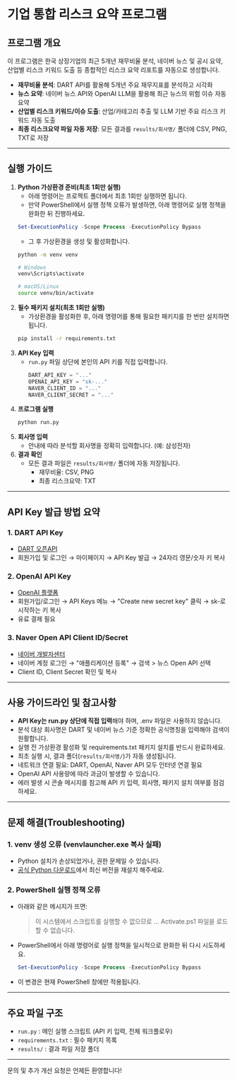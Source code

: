 # 기업 통합 리스크 요약 프로그램

## 프로그램 개요

이 프로그램은 한국 상장기업의 최근 5개년 재무비율 분석, 네이버 뉴스 및 공시 요약, 산업별 리스크 키워드 도출 등 종합적인 리스크 요약 리포트를 자동으로 생성합니다.

- **재무비율 분석**: DART API를 활용해 5개년 주요 재무지표를 분석하고 시각화
- **뉴스 요약**: 네이버 뉴스 API와 OpenAI LLM을 활용해 최근 뉴스의 위험 이슈 자동 요약
- **산업별 리스크 키워드/이슈 도출**: 산업/카테고리 추출 및 LLM 기반 주요 리스크 키워드 자동 도출
- **최종 리스크요약 파일 자동 저장**: 모든 결과를 `results/회사명/` 폴더에 CSV, PNG, TXT로 저장

---

## 실행 가이드

1. **Python 가상환경 준비(최초 1회만 실행)**
    - 아래 명령어는 프로젝트 폴더에서 최초 1회만 실행하면 됩니다.
    - 만약 PowerShell에서 실행 정책 오류가 발생하면, 아래 명령어로 실행 정책을 완화한 뒤 진행하세요.
    ```powershell
    Set-ExecutionPolicy -Scope Process -ExecutionPolicy Bypass
    ```
    - 그 후 가상환경을 생성 및 활성화합니다.
    ```bash
    python -m venv venv
    
    # Windows
    venv\Scripts\activate

    # macOS/Linux
    source venv/bin/activate
    ```
2. **필수 패키지 설치(최초 1회만 실행)**
    - 가상환경을 활성화한 후, 아래 명령어를 통해 필요한 패키지를 한 번만 설치하면 됩니다.
    ```bash
    pip install -r requirements.txt
    ```
3. **API Key 입력**
    - `run.py` 파일 상단에 본인의 API 키를 직접 입력합니다.
        ```python
        DART_API_KEY = "..."
        OPENAI_API_KEY = "sk-..."
        NAVER_CLIENT_ID = "..."
        NAVER_CLIENT_SECRET = "..."
        ```
4. **프로그램 실행**
    ```bash
    python run.py
    ```
5. **회사명 입력**
    - 안내에 따라 분석할 회사명을 정확히 입력합니다. (예: 삼성전자)
6. **결과 확인**
    - 모든 결과 파일은 `results/회사명/` 폴더에 자동 저장됩니다.
        - 재무비율: CSV, PNG
        - 최종 리스크요약: TXT

---

## API Key 발급 방법 요약

### 1. DART API Key
- [DART 오픈API](https://opendart.fss.or.kr/)
- 회원가입 및 로그인 → 마이페이지 → API Key 발급 → 24자리 영문/숫자 키 복사

### 2. OpenAI API Key
- [OpenAI 플랫폼](https://platform.openai.com/account/api-keys)
- 회원가입/로그인 → API Keys 메뉴 → "Create new secret key" 클릭 → sk-로 시작하는 키 복사
- 유료 결제 필요

### 3. Naver Open API Client ID/Secret
- [네이버 개발자센터](https://developers.naver.com/apps/#/register)
- 네이버 계정 로그인 → "애플리케이션 등록" → 검색 > 뉴스 Open API 선택
- Client ID, Client Secret 확인 및 복사

---

## 사용 가이드라인 및 참고사항

- **API Key는 run.py 상단에 직접 입력**해야 하며, .env 파일은 사용하지 않습니다.
- 분석 대상 회사명은 DART 및 네이버 뉴스 기준 정확한 공식명칭을 입력해야 검색이 원활합니다.
- 실행 전 가상환경 활성화 및 requirements.txt 패키지 설치를 반드시 완료하세요.
- 최초 실행 시, 결과 폴더(`results/회사명/`)가 자동 생성됩니다.
- 네트워크 연결 필요: DART, OpenAI, Naver API 모두 인터넷 연결 필요
- OpenAI API 사용량에 따라 과금이 발생할 수 있습니다.
- 에러 발생 시 콘솔 메시지를 참고해 API 키 입력, 회사명, 패키지 설치 여부를 점검하세요.

---

## 문제 해결(Troubleshooting)

### 1. venv 생성 오류 (venvlauncher.exe 복사 실패)
- Python 설치가 손상되었거나, 권한 문제일 수 있습니다.
- [공식 Python 다운로드](https://www.python.org/downloads/)에서 최신 버전을 재설치 해주세요.

### 2. PowerShell 실행 정책 오류
- 아래와 같은 메시지가 뜨면:
    > 이 시스템에서 스크립트를 실행할 수 없으므로 ... Activate.ps1 파일을 로드할 수 없습니다.
- PowerShell에서 아래 명령어로 실행 정책을 일시적으로 완화한 뒤 다시 시도하세요.
    ```powershell
    Set-ExecutionPolicy -Scope Process -ExecutionPolicy Bypass
    ```
- 이 변경은 현재 PowerShell 창에만 적용됩니다.

---

## 주요 파일 구조
- `run.py` : 메인 실행 스크립트 (API 키 입력, 전체 워크플로우)
- `requirements.txt` : 필수 패키지 목록
- `results/` : 결과 파일 저장 폴더

---

문의 및 추가 개선 요청은 언제든 환영합니다!


